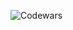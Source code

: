 ![Codewars](https://github.r2v.ch/codewars?user=LewisVex&hide_clan=true&name=true&top_languages=true&stroke=%23bb1e63&theme=purple_dark)
